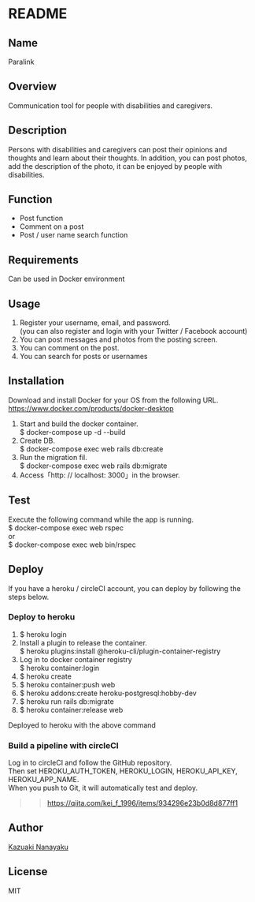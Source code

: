 # README
## Name
Paralink
## Overview
Communication tool for people with disabilities and caregivers.
## Description
Persons with disabilities and caregivers can post their opinions and thoughts and learn about their thoughts.
In addition, you can post photos, add the description of the photo, it can be enjoyed by people with disabilities.
## Function
+ Post function
+ Comment on a post
+ Post / user name search function
## Requirements
Can be used in Docker environment
## Usage
1. Register your username, email, and password. <br>(you can also register and login with your Twitter / Facebook account)
2. You can post messages and photos from the posting screen.
3. You can comment on the post.
4. You can search for posts or usernames
## Installation
Download and install Docker for your OS from the following URL.
https://www.docker.com/products/docker-desktop
1. Start and build the docker container.<br>$ docker-compose up -d --build
2. Create DB.<br>$ docker-compose exec web rails db:create
3. Run the migration fil.<br> $ docker-compose exec web rails db:migrate
4. Access「http: // localhost: 3000」in the browser.
## Test
Execute the following command while the app is running.  
$ docker-compose exec web rspec  
or  
$ docker-compose exec web bin/rspec
## Deploy
If you have a heroku / circleCI account, you can deploy by following the steps below.  
### Deploy to heroku
1. $ heroku login
2. Install a plugin to release the container.<br>$ heroku plugins:install @heroku-cli/plugin-container-registry
3. Log in to docker container registry<br>$ heroku container:login
4. $ heroku create
5. $ heroku container:push web
6. $ heroku addons:create heroku-postgresql:hobby-dev
7. $ heroku run rails db:migrate
8. $ heroku container:release web  

Deployed to heroku with the above command  

### Build a pipeline with circleCI
Log in to circleCI and follow the GitHub repository.  
Then set HEROKU_AUTH_TOKEN, HEROKU_LOGIN, HEROKU_API_KEY, HEROKU_APP_NAME.  
When you push to Git, it will automatically test and deploy.
>>https://qiita.com/kei_f_1996/items/934296e23b0d8d877ff1

## Author
[Kazuaki Nanayaku](https://twitter.com/789__PQ)
## License
MIT
